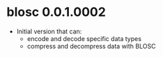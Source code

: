 # blosc 0.0.1.0002

* Initial version that can:
  * encode and decode specific data types
  * compress and decompress data with BLOSC
